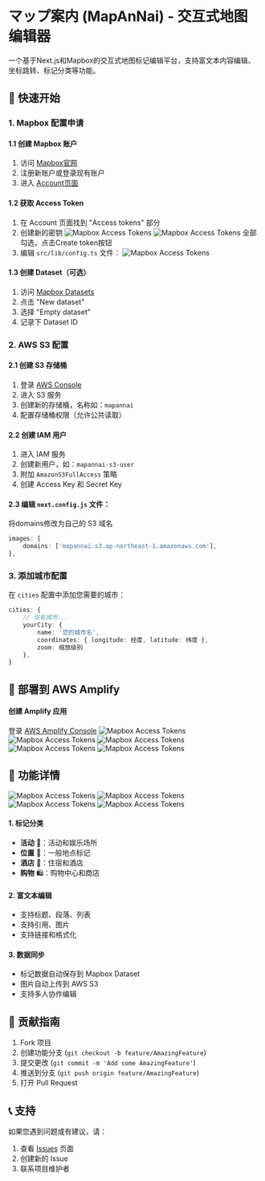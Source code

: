 # マップ案内 (MapAnNai) - 交互式地图编辑器

一个基于Next.js和Mapbox的交互式地图标记编辑平台，支持富文本内容编辑、坐标跳转、标记分类等功能。

## 🚀 快速开始

### 1. Mapbox 配置申请

#### 1.1 创建 Mapbox 账户
1. 访问 [Mapbox官网](https://www.mapbox.com/)
2. 注册新账户或登录现有账户
3. 进入 [Account页面](https://account.mapbox.com/)

#### 1.2 获取 Access Token
1. 在 Account 页面找到 "Access tokens" 部分
2. 创建新的密钥
![Mapbox Access Tokens](READMEIMG/mapbox1.png)
![Mapbox Access Tokens](READMEIMG/mapbox2.png)
全部勾选，点击Create token按钮
3. 编辑 `src/lib/config.ts` 文件：
![Mapbox Access Tokens](READMEIMG/mapbox5.png)

#### 1.3 创建 Dataset（可选）
1. 访问 [Mapbox Datasets](https://studio.mapbox.com/datasets/)
2. 点击 "New dataset"
3. 选择 "Empty dataset"
4. 记录下 Dataset ID

### 2. AWS S3 配置

#### 2.1 创建 S3 存储桶
1. 登录 [AWS Console](https://console.aws.amazon.com/)
2. 进入 S3 服务
3. 创建新的存储桶，名称如：`mapannai`
4. 配置存储桶权限（允许公共读取）

#### 2.2 创建 IAM 用户
1. 进入 IAM 服务
2. 创建新用户，如：`mapannai-s3-user`
3. 附加 `AmazonS3FullAccess` 策略
4. 创建 Access Key 和 Secret Key

#### 2.3 编辑 `next.config.js` 文件：
将domains修改为自己的 S3 域名

```typescript
images: {
    domains: ['mapannai.s3.ap-northeast-1.amazonaws.com'],
},
```

### 3. 添加城市配置
在 `cities` 配置中添加您需要的城市：

```typescript
cities: {
    // 现有城市...
    yourCity: {
        name: '您的城市名',
        coordinates: { longitude: 经度, latitude: 纬度 },
        zoom: 缩放级别
    },
}
```

## 🚀 部署到 AWS Amplify

#### 创建 Amplify 应用
登录 [AWS Amplify Console](https://console.aws.amazon.com/amplify/)
![Mapbox Access Tokens](READMEIMG/amplify1.png)
![Mapbox Access Tokens](READMEIMG/amplify2.png)
![Mapbox Access Tokens](READMEIMG/amplify3.png)
![Mapbox Access Tokens](READMEIMG/amplify4.png)
![Mapbox Access Tokens](READMEIMG/amplify5.png)


## 🎯 功能详情

![Mapbox Access Tokens](READMEIMG/编辑模式1.png)
![Mapbox Access Tokens](READMEIMG/编辑模式2.png)
![Mapbox Access Tokens](READMEIMG/浏览模式.png)
![Mapbox Access Tokens](READMEIMG/浏览模式2.png)

#### 1. 标记分类
- **活动** 🎯：活动和娱乐场所
- **位置** 📍：一般地点标记
- **酒店** 🏨：住宿和酒店
- **购物** 🛍️：购物中心和商店

#### 2. 富文本编辑
- 支持标题、段落、列表
- 支持引用、图片
- 支持链接和格式化

#### 3. 数据同步
- 标记数据自动保存到 Mapbox Dataset
- 图片自动上传到 AWS S3
- 支持多人协作编辑


## 🤝 贡献指南

1. Fork 项目
2. 创建功能分支 (`git checkout -b feature/AmazingFeature`)
3. 提交更改 (`git commit -m 'Add some AmazingFeature'`)
4. 推送到分支 (`git push origin feature/AmazingFeature`)
5. 打开 Pull Request

## 📞 支持

如果您遇到问题或有建议，请：

1. 查看 [Issues](../../issues) 页面
2. 创建新的 Issue
3. 联系项目维护者

